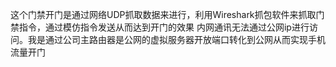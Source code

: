 这个门禁开门是通过网络UDP抓取数据来进行，利用Wireshark抓包软件来抓取门禁指令，通过模仿指令发送从而达到开门的效果
内网通讯无法通过公网ip进行访问。我是通过公司主路由器是公网的虚拟服务器开放端口转化到公网从而实现手机流量开门
